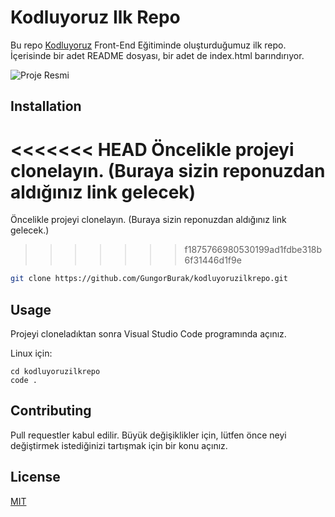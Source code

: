 # Kodluyoruz Ilk Repo

Bu repo [Kodluyoruz](https://www.kodluyoruz.org) Front-End Eğitiminde oluşturduğumuz ilk repo. İçerisinde bir adet README dosyası, bir adet de index.html barındırıyor.

![Proje Resmi](img/egitim.png)


## Installation

<<<<<<< HEAD
Öncelikle projeyi clonelayın. (Buraya sizin reponuzdan aldığınız link gelecek)
=======
Öncelikle projeyi clonelayın. (Buraya sizin reponuzdan aldığınız link gelecek.)
>>>>>>> f1875766980530199ad1fdbe318b6f31446d1f9e

```bash
git clone https://github.com/GungorBurak/kodluyoruzilkrepo.git
```

## Usage

Projeyi cloneladıktan sonra Visual Studio Code programında açınız.

Linux için:
```linux
cd kodluyoruzilkrepo
code .
```

## Contributing
Pull requestler kabul edilir. Büyük değişiklikler için, lütfen önce neyi değiştirmek istediğinizi tartışmak için bir konu açınız.


## License
[MIT](https://choosealicense.com/licenses/mit/)
